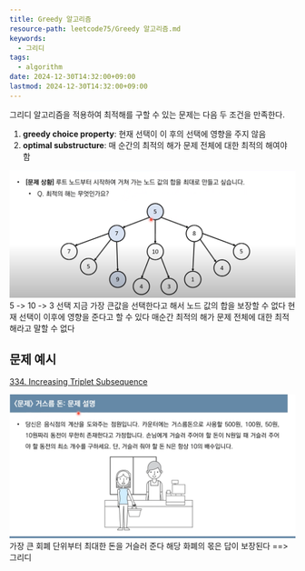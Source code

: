 ```yaml
---
title: Greedy 알고리즘
resource-path: leetcode75/Greedy 알고리즘.md
keywords:
  - 그리디
tags:
  - algorithm
date: 2024-12-30T14:32:00+09:00
lastmod: 2024-12-30T14:32:00+09:00
---
```

그리디 알고리즘을 적용하여 최적해를 구할 수 있는 문제는 다음 두 조건을 만족한다.
1. **greedy choice property**: 현재 선택이 이 후의 선택에 영향을 주지 않음
2. **optimal substructure**: 매 순간의 최적의 해가 문제 전체에 대한 최적의 해여야 함

![image 20231220052551](../08.media/20231220052551.png)
5 -> 10 -> 3 선택
지금 가장 큰값을 선택한다고 해서 노드 값의 합을 보장할 수 없다
현재 선택이 이후에 영향을 준다고 할 수 있다
매순간 최적의 해가 문제 전체에 대한 최적해라고 말할 수 없다



## 문제 예시
[334. Increasing Triplet Subsequence](334.%20Increasing%20Triplet%20Subsequence.md)

![Pasted image 20231220053453](../08.media/20231220053453.png)
가장 큰 회폐 단위부터 최대한 돈을 거슬러 준다 해당 화폐의 몫은 답이 보장된다 ==> 그리디